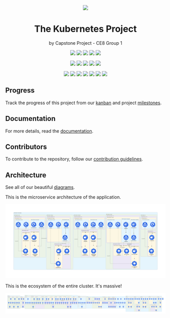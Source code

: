 <p align="center">
    <img src="https://www.logo.wine/a/logo/Kubernetes/Kubernetes-Logo.wine.svg" height="200">
</p>

<h1 align="center">The Kubernetes Project</h1>
<p align="center">by Capstone Project - CE8 Group 1</p>

<p align="center">
  <img src="https://img.shields.io/github/actions/workflow/status/ntu-ce8-project/eks-infra/cluster-creation.yml">
  <img src="https://img.shields.io/github/license/ntu-ce8-project/eks-infra">
  <img src="https://img.shields.io/github/languages/top/ntu-ce8-project/eks-infra">
  <img src="https://img.shields.io/github/repo-size/ntu-ce8-project/eks-infra">
  <img src="https://img.shields.io/github/stars/ntu-ce8-project/eks-infra">
</p>

<p align="center">
  <img src="https://img.shields.io/github/commit-activity/t/ntu-ce8-project/eks-infra">
  <img src="https://img.shields.io/github/commit-activity/w/ntu-ce8-project/eks-infra">
  <img src="https://img.shields.io/github/last-commit/ntu-ce8-project/eks-infra">
  <img src="https://img.shields.io/github/issues/ntu-ce8-project/eks-infra">
  <img src="https://img.shields.io/github/issues-closed/ntu-ce8-project/eks-infra">
</p>

<p align="center">
  <img src="https://img.shields.io/badge/kubernetes-blue?style=flat&logo=kubernetes&logoColor=white">
  <img src="https://img.shields.io/badge/aws_eks-orange?style=flat&logo=amazonwebservices">

  <img src="https://img.shields.io/badge/github_actions-grey?style=flat&logo=github">
  <img src="https://img.shields.io/badge/helm_charts-blue?style=flat&logo=helm">
  <img src="https://img.shields.io/badge/terraform-lavender?style=flat&logo=terraform">

  <img src="https://img.shields.io/badge/k6-load_tested-mediumpurple?style=flat&logo=k6">
  <img src="https://img.shields.io/badge/grafana-dashboards-orange?style=flat&logo=grafana">
</p>

## Progress

Track the progress of this project from our [kanban](https://github.com/orgs/ntu-ce8-project/projects/2) and project [milestones](https://github.com/ntu-ce8-project/eks-infra/milestones).

## Documentation

For more details, read the [documentation](https://github.com/ntu-ce8-project/eks-infra/wiki).

## Contributors

To contribute to the repository, follow our [contribution guidelines](/CONTRIBUTING.md).

## Architecture

See all of our beautiful [diagrams](./docs/generated-diagrams/).

This is the microservice architecture of the application.

![shop](./docs/generated-diagrams/shop-staging/shop-staging.png)

This is the ecosystem of the entire cluster. It's massive!

![ecosystem](./docs/generated-diagrams/ecosystem/ecosystem.png)